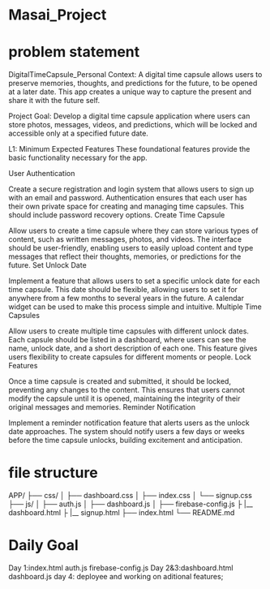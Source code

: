 # Masai_Project
# problem statement
DigitalTimeCapsule_Personal
Context:
A digital time capsule allows users to preserve memories, thoughts, and predictions for the future, to be opened at a later date. This app creates a unique way to capture the present and share it with the future self.

Project Goal:
Develop a digital time capsule application where users can store photos, messages, videos, and predictions, which will be locked and accessible only at a specified future date.

L1: Minimum Expected Features
These foundational features provide the basic functionality necessary for the app.

User Authentication

Create a secure registration and login system that allows users to sign up with an email and password. Authentication ensures that each user has their own private space for creating and managing time capsules. This should include password recovery options.
Create Time Capsule

Allow users to create a time capsule where they can store various types of content, such as written messages, photos, and videos. The interface should be user-friendly, enabling users to easily upload content and type messages that reflect their thoughts, memories, or predictions for the future.
Set Unlock Date

Implement a feature that allows users to set a specific unlock date for each time capsule. This date should be flexible, allowing users to set it for anywhere from a few months to several years in the future. A calendar widget can be used to make this process simple and intuitive.
Multiple Time Capsules

Allow users to create multiple time capsules with different unlock dates. Each capsule should be listed in a dashboard, where users can see the name, unlock date, and a short description of each one. This feature gives users flexibility to create capsules for different moments or people.
Lock Features

Once a time capsule is created and submitted, it should be locked, preventing any changes to the content. This ensures that users cannot modify the capsule until it is opened, maintaining the integrity of their original messages and memories.
Reminder Notification

Implement a reminder notification feature that alerts users as the unlock date approaches. The system should notify users a few days or weeks before the time capsule unlocks, building excitement and anticipation.
# file structure
APP/
├── css/
│   ├── dashboard.css
│   ├── index.css
│   └── signup.css
├── js/
│   ├── auth.js
│   ├── dashboard.js
│   ├── firebase-config.js
├   |__ dashboard.html
├   |__ signup.html
├── index.html
└── README.md
# Daily Goal
 Day 1:index.html
       auth.js
       firebase-config.js
 Day 2&3:dashboard.html
       dashboard.js
 day 4: deployee and working on aditional features;
